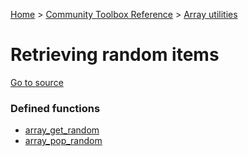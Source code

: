 [Home](/README.md) > [Community Toolbox Reference](/Docs/Reference/Reference.md) > [Array utilities](/Docs/Reference/Groups/ArrayUtils.md)

# Retrieving random items

[Go to source](/Community%20Toolbox/scripts/utils_CommunityToolboxArray/utils_CommunityToolboxArray.gml#L263)

### Defined functions

- [array_get_random](/Docs/Reference/Functions/array_get_random.md)
- [array_pop_random](/Docs/Reference/Functions/array_pop_random.md)
